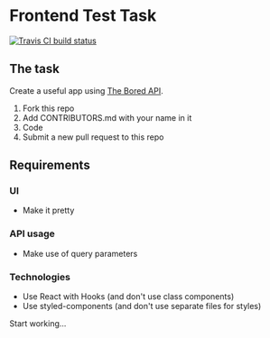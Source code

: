 # Frontend Test Task

[![Travis CI build status](https://img.shields.io/travis/twinscom/frontend-test-task.svg?style=flat-square)](https://travis-ci.org/twinscom/frontend-test-task)

## The task

Create a useful app using [The Bored API](https://www.boredapi.com/).

1. Fork this repo
2. Add CONTRIBUTORS.md with your name in it
3. Code
4. Submit a new pull request to this repo

## Requirements

### UI

- Make it pretty

### API usage

- Make use of query parameters

### Technologies

- Use React with Hooks (and don't use class components)
- Use styled-components (and don't use separate files for styles)

Start working...
